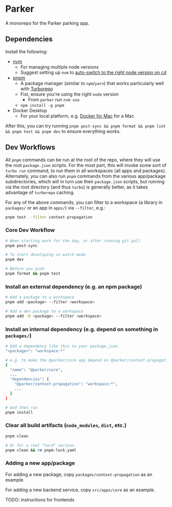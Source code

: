 # Parker

A monorepo for the Parker parking app.

## Dependencies

Install the following:

- [nvm](https://github.com/nvm-sh/nvm)
  - For managing multiple node versions
  - Suggest setting up `nvm` to [auto-switch to the right node version on cd](https://github.com/nvm-sh/nvm#deeper-shell-integration)
- [pnpm](https://pnpm.io/)
  - A package manager (similar to `npm`/`yarn`) that works particularly well with [Turborepo](https://turborepo.org/)
  - Fist, ensure you're using the right `node` version
    - From `parker` run `nvm use`
  - `npm install -g pnpm`
- Docker Desktop
  - For your local platform, e.g. [Docker for Mac](https://docs.docker.com/desktop/install/mac-install/) for a Mac

After this, you can try running `pnpm post-sync && pnpm format && pnpm lint && pnpm test && pnpm dev` to ensure everything works.

## Dev Workflows

All `pnpm` commands can be run at the root of the repo, where they will use the root `package.json` scripts. For the most part, this will invoke some sort of `turbo run` command, to run them in all workspaces (all apps and packages). Alternately, you can also run `pnpm` commands from the various app/package subdirectories, which will in turn use their `package.json` scripts, but running via the root directory (and thus `turbo`) is generally better, as it takes advantage of `turborepo` caching.

For any of the above commands, you can filter to a workspace (a library in `packages/` or an app in `apps/`) via `--filter`, e.g.:

```bash
pnpm test --filter context-propagation
```

### Core Dev Workflow

```bash
# When starting work for the day, or after running git pull
pnpm post-sync

# To start developing in watch mode
pnpm dev

# Before you push
pnpm format && pnpm test
```

### Install an external dependency (e.g. an npm package)

```bash
# Add a package to a workspace
pnpm add <package> --filter <workspace>

# Add a dev package to a workspace
pnpm add -D <package> --filter <workspace>
```

### Install an internal dependency (e.g. depend on something in `packages/`)

```bash
# Add a dependency like this to your package.json
"<package>": "workspace:*"

# e.g. to make the @parker/core app depend on @parker/context-propagation
{
  "name": "@parker/core",
  ...
  "dependencies": {
    "@parker/context-propagation": "workspace:*",
    ...
  }
}

# And then run
pnpm install
```

### Clear all build artifacts (`node_modules`, `dist`, etc.)

```bash
pnpm clean

# Or for a real "hard" version
pnpm clean && rm pnpm-lock.yaml
```

### Adding a new app/package

For adding a new package, copy `packages/context-propagation` as an example.

For adding a new backend service, copy `src/apps/core` as an example.

TODO: instructions for frontends

